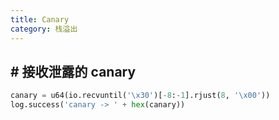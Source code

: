 ```yaml
---
title: Canary
category: 栈溢出
---
```


## # 接收泄露的 canary

```python
canary = u64(io.recvuntil('\x30')[-8:-1].rjust(8, '\x00'))
log.success('canary -> ' + hex(canary))
```

